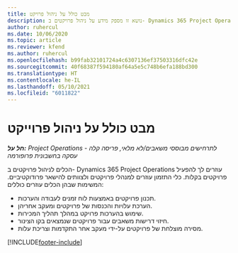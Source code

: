 ```yaml
---
title: מבט כולל על ניהול פרויקט
description: נושא זו מספק מידע על ניהול פרויקטים ב- Dynamics 365 Project Operations.
author: ruhercul
ms.date: 10/06/2020
ms.topic: article
ms.reviewer: kfend
ms.author: ruhercul
ms.openlocfilehash: b99fab32101724a4c6307136ef37503316dfc42e
ms.sourcegitcommit: 40f68387f594180af64a5e5c748b6efa188bd300
ms.translationtype: HT
ms.contentlocale: he-IL
ms.lasthandoff: 05/10/2021
ms.locfileid: "6011822"
---
```

# <a name="project-management-overview"></a>מבט כולל על ניהול פרוייקט

_**חל על:** Project Operations לתרחישים מבוססי משאבים/לא מלאי, פריסה קלה - עסקה בחשבונית פרופורמה_

הכלים לניהול פרויקטים ב- Dynamics 365 Project Operations עוזרים לך להפעיל פרויקטים בקלות. כלי התזמון עוזרים למנהלי פרויקטים ולצוותים להישאר פרודוקטיביים. המשימות שבהן הכלים עוזרים כוללים:

- תכנון פרויקטים באמצעות לוח זמנים לעבודה והערכות.
- הערכת עלויות והכנסות של פרויקטים ומעקב אחריהן.
- שימוש בהערכות פרויקט במהלך תהליך המכירות.
- חיזוי דרישות משאבים עבור פרויקטים שנמצאים בקו הצינור.
- מסירה מוצלחת של פרויקטים על-ידי מעקב אחר התקדמות וצריכת עלות.


[!INCLUDE[footer-include](../includes/footer-banner.md)]